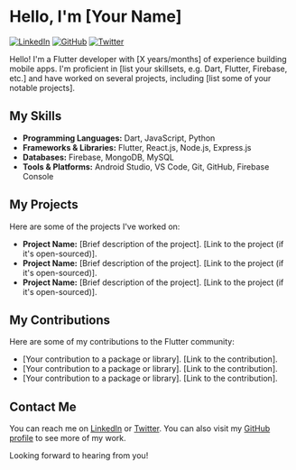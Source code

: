# Hello, I'm [Your Name]

[![LinkedIn](https://img.shields.io/badge/LinkedIn-Profile-blue)](https://www.linkedin.com/in/yourname/)
[![GitHub](https://img.shields.io/badge/GitHub-Profile-green)](https://github.com/yourusername)
[![Twitter](https://img.shields.io/badge/Twitter-Profile-lightblue)](https://twitter.com/yourhandle)

Hello! I'm a Flutter developer with [X years/months] of experience building mobile apps. I'm proficient in [list your skillsets, e.g. Dart, Flutter, Firebase, etc.] and have worked on several projects, including [list some of your notable projects].

## My Skills

- **Programming Languages:** Dart, JavaScript, Python
- **Frameworks & Libraries:** Flutter, React.js, Node.js, Express.js
- **Databases:** Firebase, MongoDB, MySQL
- **Tools & Platforms:** Android Studio, VS Code, Git, GitHub, Firebase Console

## My Projects

Here are some of the projects I've worked on:

- **Project Name:** [Brief description of the project]. [Link to the project (if it's open-sourced)].
- **Project Name:** [Brief description of the project]. [Link to the project (if it's open-sourced)].
- **Project Name:** [Brief description of the project]. [Link to the project (if it's open-sourced)].

## My Contributions

Here are some of my contributions to the Flutter community:

- [Your contribution to a package or library]. [Link to the contribution].
- [Your contribution to a package or library]. [Link to the contribution].
- [Your contribution to a package or library]. [Link to the contribution].

## Contact Me

You can reach me on [LinkedIn](https://www.linkedin.com/in/yourname/) or [Twitter](https://twitter.com/yourhandle). You can also visit my [GitHub profile](https://github.com/yourusername) to see more of my work.

Looking forward to hearing from you!
